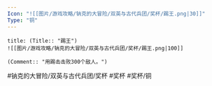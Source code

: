 ```yaml
---
Icon: "![[图片/游戏攻略/钠克的大冒险/双英与古代兵团/奖杯/踢王.png|30]]"
Type: "铜"
---
```

```ad-common-bronze-trophy
title: (Title:: "踢王")
![[图片/游戏攻略/钠克的大冒险/双英与古代兵团/奖杯/踢王.png|100]]

(Comment:: "用踢击击败300个敌人。")
```

#钠克的大冒险/双英与古代兵团/奖杯 #奖杯 #奖杯/铜
